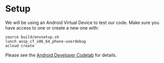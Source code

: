 # Setup

We will be using an Android Virtual Device to test our code. Make sure you have
access to one or create a new one with:

```shell
source build/envsetup.sh
lunch aosp_cf_x86_64_phone-userdebug
acloud create
```

Please see the [Android Developer
Codelab](https://source.android.com/docs/setup/start) for details.
